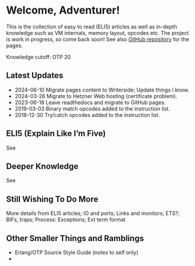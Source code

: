 # Welcome, Adventurer!

[//]: # (<img alt="BEAM Wisdoms" style="block" width="350" src="bw_logo.png" />)

This is the collection of easy to read (ELI5) articles as well as in-depth knowledge such as VM internals, memory
layout, opcodes etc. The project is work in progress, so come back soon! See
also [GitHub repository](https://github.com/kvakvs/beam-wisdoms) for the pages.

Knowledge cutoff: OTP 20

## Latest Updates

* 2024-06-10 Migrate pages content to Writerside; Update things I know.
* 2024-03-26 Migrate to Hetzner Web hosting (certificate problem).
* 2023-06-18 Leave readthedocs and migrate to GitHub pages.
* 2019-03-03 Binary match opcodes added to the instruction list.
* 2018-12-30 Try/catch opcodes added to the instruction list.


## ELI5 (Explain Like I’m Five)

See [](ELI5-Explain-Like-I-m-Five.md)

## Deeper Knowledge

See [](Deeper-Knowledge.md)

## Still Wishing To Do More

More details from ELI5 articles; IO and ports; Links and monitors; ETS?; BIFs, traps; Process: Exceptions; Ext term format

## Other Smaller Things and Ramblings

* Erlang/OTP Source Style Guide (notes to self only)
* [](OTP-Source-to-CPP.md)
